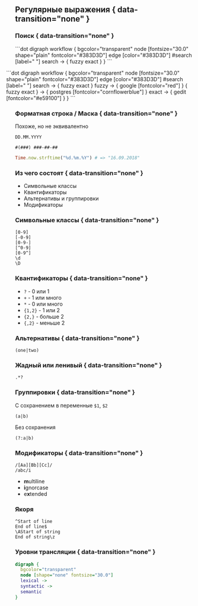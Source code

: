 ## Регулярные выражения { data-transition="none" }

### Поиск { data-transition="none" }

<p class="fragment fade-out" data-fragment-index="1">
```dot
digraph workflow {
  bgcolor="transparent"
  node [fontsize="30.0" shape="plain" fontcolor="#383D3D"]
  edge [color="#383D3D"]
  #search [label=" "]
  search -> {
    fuzzy
    exact
  }
}
```
</p>

<p class="fragment" data-fragment-index="1" style="margin-left: -24px;">
```dot
digraph workflow {
  bgcolor="transparent"
  node [fontsize="30.0" shape="plain" fontcolor="#383D3D"]
  edge [color="#383D3D"]
  #search [label=" "]
  search -> {
    fuzzy
    exact
  }
  fuzzy -> {
    google [fontcolor="red"]
  }
  { fuzzy exact } -> {
    postgres [fontcolor="cornflowerblue"]
  }
  exact -> {
    gedit [fontcolor="#e59100"]
  }
}
```
</p>

### Форматная строка / Маска { data-transition="none" }

Похоже, но не эквивалентно

```
DD.MM.YYYY
```

```
#(###) ###-##-##
```

```ruby
Time.now.strftime("%d.%m.%Y") # => "16.09.2018"
```

### Из чего состоят { data-transition="none" }

* Символьные классы
* Квантификаторы
* Альтернативы и группировки
* Модификаторы

### Символьные классы { data-transition="none" }

```regex
[0-9]
[-0-9]
[0-9-]
[^0-9]
[0-9^]
\d
\D
```

### Квантификаторы { data-transition="none" }

* `?` - 0 или 1
* `+` - 1 или много
* `*` - 0 или много
* `{1,2}` - 1 или 2
* `{2,}` - больше 2
* `{,2}` - меньше 2

### Альтернативы { data-transition="none" }

```regex
(one|two)
```

### Жадный или ленивый { data-transition="none" }

```regex
.*?
```

### Группировки { data-transition="none" }

С сохранением в переменные `$1`, `$2`
```regex
(a|b)
```

Без сохранения

```regex
(?:a|b)
```

### Модификаторы { data-transition="none" }

```regex
/[Aa][Bb][Cc]/
/abc/i
```

* **m**ultiline
* **i**gnorcase
* e**x**tended

### Якоря

```regex
^Start of line
End of line$
\AStart of string
End of string\z
```

### Уровни трансляции { data-transition="none" }

```dot
digraph {
  bgcolor="transparent"
  node [shape="none" fontsize="30.0"]
  lexical ->
  syntactic ->
  semantic
}
```

<script type="text/javascript" src="regex-colorizer.js">
</script>

<script type="text/javascript">
RegexColorizer.colorizeAll();
</script>